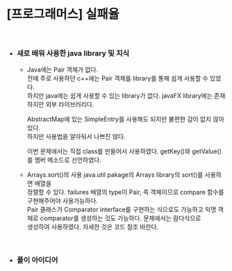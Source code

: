 # **[프로그래머스] 실패율**

<br/>

*  ### 새로 배워 사용한 java library 및 지식
     -  Java에는 Pair 객체가 없다.  
        전에 주로 사용하던 c++에는 Pair 객체를 library를 통해 쉽게 사용할 수 있었다.  
        하지만 java에는 쉽게 사용할 수 있는 library가 없다. javaFX library에는 존재하지만 외부 라이브러리다.  

        AbstractMap에 있는 SimpleEntry를 사용해도 되지만 불편한 감이 없지 않아 있다.  
        하지만 사용법을 알아둬서 나쁘진 않다. 

        이번 문제에서는 직접 class를 만들어서 사용하였다. getKey()와 getValue()를 멤버 메소드로 선언하였다.

    -  Arrays.sort()의 사용
        java.util pakage의 Arrays library의 sort()를 사용하면 배열을  
        정렬할 수 있다. failures 배열의 type이 Pair, 즉 객체이므로 compare 함수를 구현해주어야 사용가능하다.  
        Pair 클래스가 Comparator interface를 구현하는 식으로도 가능하고 
        익명 객체로 comparator를 생성하는 것도 가능하다. 문제에서는 람다식으로  
        생성하여 사용하였다. 자세한 것은 코드 참조 바란다.
    
<br/>

* ### 풀이 아이디어
